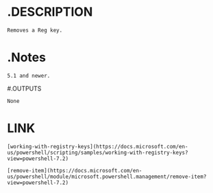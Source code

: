 # .DESCRIPTION

    Removes a Reg key.

# .Notes

    5.1 and newer.

#.OUTPUTS

    None

# LINK

    [working-with-registry-keys](https://docs.microsoft.com/en-us/powershell/scripting/samples/working-with-registry-keys?view=powershell-7.2)

    [remove-item](https://docs.microsoft.com/en-us/powershell/module/microsoft.powershell.management/remove-item?view=powershell-7.2)
